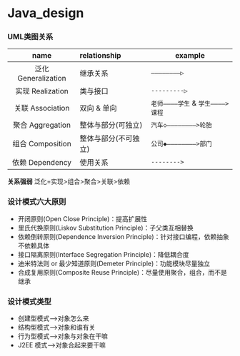 # Java_design
### UML类图关系
| name | relationship | example |
|:------:|:--------------|---------|
|泛化 Generalization | 继承关系 | `————————▷` |
|实现 Realization | 类与接口 | `---------▷` |
|关联 Association | 双向 & 单向 | `老师————学生` & `学生————>课程` |
|聚合 Aggregation | 整体与部分(可独立) | `汽车◇————————>轮胎` |
|组合 Composition | 整体与部分(不可独立) | `公司◆————————>部门` |
|依赖 Dependency | 使用关系 | `-------->` |

**关系强弱**
泛化=实现\>组合\>聚合\>关联\>依赖

### 设计模式六大原则
 - 开闭原则(Open Close Principle)：提高扩展性
 - 里氏代换原则(Liskov Substitution Principle)：子父类互相替换
 - 依赖倒转原则(Dependence Inversion Principle)：针对接口编程，依赖抽象不依赖具体
 - 接口隔离原则(Interface Segregation Principle)：降低耦合度
 - 迪米特法则 or 最少知道原则(Demeter Principle)：功能模块尽量独立
 - 合成复用原则(Composite Reuse Principle)：尽量使用聚合，组合，而不是继承
 
### 设计模式类型
 - 创建型模式-->对象怎么来
 - 结构型模式-->对象和谁有关
 - 行为型模式-->对象与对象在干嘛
 - J2EE 模式-->对象合起来要干嘛